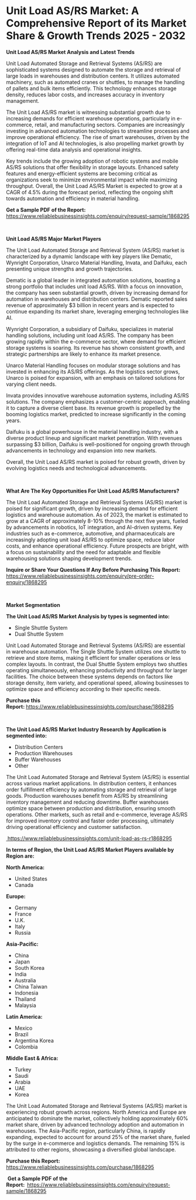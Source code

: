 <p><h1>Unit Load AS/RS Market: A Comprehensive Report of its Market Share & Growth Trends 2025 - 2032</h1></p><p><strong>Unit Load AS/RS Market Analysis and Latest Trends</strong></p>
<p><p>Unit Load Automated Storage and Retrieval Systems (AS/RS) are sophisticated systems designed to automate the storage and retrieval of large loads in warehouses and distribution centers. It utilizes automated machinery, such as automated cranes or shuttles, to manage the handling of pallets and bulk items efficiently. This technology enhances storage density, reduces labor costs, and increases accuracy in inventory management.</p><p>The Unit Load AS/RS market is witnessing substantial growth due to increasing demands for efficient warehouse operations, particularly in e-commerce, retail, and manufacturing sectors. Companies are increasingly investing in advanced automation technologies to streamline processes and improve operational efficiency. The rise of smart warehouses, driven by the integration of IoT and AI technologies, is also propelling market growth by offering real-time data analysis and operational insights.</p><p>Key trends include the growing adoption of robotic systems and mobile AS/RS solutions that offer flexibility in storage layouts. Enhanced safety features and energy-efficient systems are becoming critical as organizations seek to minimize environmental impact while maximizing throughput. Overall, the Unit Load AS/RS Market is expected to grow at a CAGR of 4.5% during the forecast period, reflecting the ongoing shift towards automation and efficiency in material handling.</p></p>
<p><strong>Get a Sample PDF of the Report:&nbsp;</strong> <a href="https://www.reliablebusinessinsights.com/enquiry/request-sample/1868295?utm_campaign=2238&utm_medium=2&utm_source=Github&utm_content=ia&utm_term=12042025&utm_id=unit-load-asrs">https://www.reliablebusinessinsights.com/enquiry/request-sample/1868295</a></p>
<p>&nbsp;</p>
<p><strong>Unit Load AS/RS Major Market Players</strong></p>
<p><p>The Unit Load Automated Storage and Retrieval System (AS/RS) market is characterized by a dynamic landscape with key players like Dematic, Wynright Corporation, Unarco Material Handling, Invata, and Daifuku, each presenting unique strengths and growth trajectories.</p><p>Dematic is a global leader in integrated automation solutions, boasting a strong portfolio that includes unit load AS/RS. With a focus on innovation, the company has seen substantial growth, driven by increasing demand for automation in warehouses and distribution centers. Dematic reported sales revenue of approximately $3 billion in recent years and is expected to continue expanding its market share, leveraging emerging technologies like AI.</p><p>Wynright Corporation, a subsidiary of Daifuku, specializes in material handling solutions, including unit load AS/RS. The company has been growing rapidly within the e-commerce sector, where demand for efficient storage systems is soaring. Its revenue has shown consistent growth, and strategic partnerships are likely to enhance its market presence.</p><p>Unarco Material Handling focuses on modular storage solutions and has invested in enhancing its AS/RS offerings. As the logistics sector grows, Unarco is poised for expansion, with an emphasis on tailored solutions for varying client needs.</p><p>Invata provides innovative warehouse automation systems, including AS/RS solutions. The company emphasizes a customer-centric approach, enabling it to capture a diverse client base. Its revenue growth is propelled by the booming logistics market, predicted to increase significantly in the coming years.</p><p>Daifuku is a global powerhouse in the material handling industry, with a diverse product lineup and significant market penetration. With revenues surpassing $3 billion, Daifuku is well-positioned for ongoing growth through advancements in technology and expansion into new markets.</p><p>Overall, the Unit Load AS/RS market is poised for robust growth, driven by evolving logistics needs and technological advancements.</p></p>
<p>&nbsp;</p>
<p><strong>What Are The Key Opportunities For Unit Load AS/RS Manufacturers?</strong></p>
<p><p>The Unit Load Automated Storage and Retrieval Systems (AS/RS) market is poised for significant growth, driven by increasing demand for efficient logistics and warehouse automation. As of 2023, the market is estimated to grow at a CAGR of approximately 8-10% through the next five years, fueled by advancements in robotics, IoT integration, and AI-driven systems. Key industries such as e-commerce, automotive, and pharmaceuticals are increasingly adopting unit load AS/RS to optimize space, reduce labor costs, and enhance operational efficiency. Future prospects are bright, with a focus on sustainability and the need for adaptable and flexible warehousing solutions shaping development trends.</p></p>
<p><strong>Inquire or Share Your Questions If Any Before Purchasing This Report:</strong> <a href="https://www.reliablebusinessinsights.com/enquiry/pre-order-enquiry/1868295?utm_campaign=2238&utm_medium=2&utm_source=Github&utm_content=ia&utm_term=12042025&utm_id=unit-load-asrs">https://www.reliablebusinessinsights.com/enquiry/pre-order-enquiry/1868295</a></p>
<p>&nbsp;</p>
<p><strong>Market Segmentation</strong></p>
<p><strong>The Unit Load AS/RS Market Analysis by types is segmented into:</strong></p>
<p><ul><li>Single Shuttle System</li><li>Dual Shuttle System</li></ul></p>
<p><p>Unit Load Automated Storage and Retrieval Systems (AS/RS) are essential in warehouse automation. The Single Shuttle System utilizes one shuttle to retrieve and store items, making it efficient for smaller operations or less complex layouts. In contrast, the Dual Shuttle System employs two shuttles operating simultaneously, enhancing productivity and throughput for larger facilities. The choice between these systems depends on factors like storage density, item variety, and operational speed, allowing businesses to optimize space and efficiency according to their specific needs.</p></p>
<p><strong>Purchase this Report:&nbsp;</strong><a href="https://www.reliablebusinessinsights.com/purchase/1868295?utm_campaign=2238&utm_medium=2&utm_source=Github&utm_content=ia&utm_term=12042025&utm_id=unit-load-asrs">https://www.reliablebusinessinsights.com/purchase/1868295</a></p>
<p>&nbsp;</p>
<p><strong>The Unit Load AS/RS Market Industry Research by Application is segmented into:</strong></p>
<p><ul><li>Distribution Centers</li><li>Production Warehouses</li><li>Buffer Warehouses</li><li>Other</li></ul></p>
<p><p>The Unit Load Automated Storage and Retrieval System (AS/RS) is essential across various market applications. In distribution centers, it enhances order fulfillment efficiency by automating storage and retrieval of large goods. Production warehouses benefit from AS/RS by streamlining inventory management and reducing downtime. Buffer warehouses optimize space between production and distribution, ensuring smooth operations. Other markets, such as retail and e-commerce, leverage AS/RS for improved inventory control and faster order processing, ultimately driving operational efficiency and customer satisfaction.</p></p>
<p><a href="https://www.reliablebusinessinsights.com/unit-load-as-rs-r1868295?utm_campaign=2238&utm_medium=2&utm_source=Github&utm_content=ia&utm_term=12042025&utm_id=unit-load-asrs">&nbsp;https://www.reliablebusinessinsights.com/unit-load-as-rs-r1868295</a></p>
<p><strong>In terms of Region, the Unit Load AS/RS Market Players available by Region are:</strong></p>
<p>
    <p> <strong> North America: </strong>
        <ul>
            <li>United States</li>
            <li>Canada</li>
        </ul>
        </p> 
    <p> <strong> Europe: </strong>
        <ul>
            <li>Germany</li>
            <li>France</li>
            <li>U.K.</li>
            <li>Italy</li>
            <li>Russia</li>
        </ul>
        </p> 
    <p> <strong> Asia-Pacific: </strong>
        <ul>
            <li>China</li>
            <li>Japan</li>
            <li>South Korea</li>
            <li>India</li>
            <li>Australia</li>
            <li>China Taiwan</li>
            <li>Indonesia</li>
            <li>Thailand</li>
            <li>Malaysia</li>
        </ul>
        </p> 
    <p> <strong> Latin America: </strong>
        <ul>
            <li>Mexico</li>
            <li>Brazil</li>
            <li>Argentina Korea</li>
            <li>Colombia</li>
        </ul>
        </p> 
    <p> <strong> Middle East & Africa: </strong>
        <ul>
            <li>Turkey</li>
            <li>Saudi</li>
            <li>Arabia</li>
            <li>UAE</li>
            <li>Korea</li>
        </ul>
    </p>
    </p>
<p><p>The Unit Load Automated Storage and Retrieval Systems (AS/RS) market is experiencing robust growth across regions. North America and Europe are anticipated to dominate the market, collectively holding approximately 60% market share, driven by advanced technology adoption and automation in warehouses. The Asia-Pacific region, particularly China, is rapidly expanding, expected to account for around 25% of the market share, fueled by the surge in e-commerce and logistics demands. The remaining 15% is attributed to other regions, showcasing a diversified global landscape.</p></p>
<p><strong>Purchase this Report: </strong><a href="https://www.reliablebusinessinsights.com/purchase/1868295?utm_campaign=2238&utm_medium=2&utm_source=Github&utm_content=ia&utm_term=12042025&utm_id=unit-load-asrs">https://www.reliablebusinessinsights.com/purchase/1868295</a></p>
<p>&nbsp;<strong>Get a Sample PDF of the Report:&nbsp;&nbsp;</strong><a href="https://www.reliablebusinessinsights.com/enquiry/request-sample/1868295?utm_campaign=2238&utm_medium=2&utm_source=Github&utm_content=ia&utm_term=12042025&utm_id=unit-load-asrs">https://www.reliablebusinessinsights.com/enquiry/request-sample/1868295</a></p>
<p><strong></strong></p>
<p><p></p><p></p><p></p></p>